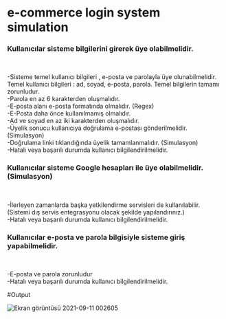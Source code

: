 # e-commerce login system simulation

<h3>Kullanıcılar sisteme bilgilerini girerek üye olabilmelidir.</h3><br>

-Sisteme temel kullanıcı bilgileri , e-posta ve parolayla üye olunabilmelidir. Temel kullanıcı bilgileri : ad, soyad, e-posta, parola. Temel bilgilerin tamamı zorunludur.<br>
-Parola en az 6 karakterden oluşmalıdır.<br>
-E-posta alanı e-posta formatında olmalıdır. (Regex)<br>
-E-Posta daha önce kullanılmamış olmalıdır.<br>
-Ad ve soyad en az iki karakterden oluşmalıdır.<br>
-Üyelik sonucu kullanıcıya doğrulama e-postası gönderilmelidir. (Simulasyon)<br>
-Doğrulama linki tıklandığında üyelik tamamlanmalıdır. (Simulasyon)<br>
-Hatalı veya başarılı durumda kullanıcı bilgilendirilmelidir.<br>

<h3>Kullanıcılar sisteme Google hesapları ile üye olabilmelidir.(Simulasyon)</h3><br>

-İlerleyen zamanlarda başka yetkilendirme servisleri de kullanılabilir. (Sistemi dış servis entegrasyonu olacak şekilde yapılandırınız.)<br>
-Hatalı veya başarılı durumda kullanıcı bilgilendirilmelidir.<br>

<h3>Kullanıcılar e-posta ve parola bilgisiyle sisteme giriş yapabilmelidir.</h3><br>

-E-posta ve parola zorunludur<br>
-Hatalı veya başarılı durumda kullanıcı bilgilendirilmelidir.<br>

#Output

![Ekran görüntüsü 2021-09-11 002605](https://user-images.githubusercontent.com/81089561/132919747-02d91e23-edea-4d4b-b4fe-64b61e356205.jpg)

